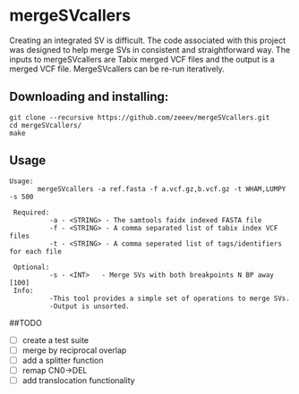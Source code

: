 # mergeSVcallers
Creating an integrated SV is difficult.  The code associated with this project was designed to help merge SVs in consistent and straightforward way.  The inputs to mergeSVcallers are Tabix merged VCF files and the output is a merged VCF file.  MergeSVcallers can be re-run iteratively. 

## Downloading and installing:
```
git clone --recursive https://github.com/zeeev/mergeSVcallers.git
cd mergeSVcallers/
make
```

## Usage

```
Usage:
       mergeSVcallers -a ref.fasta -f a.vcf.gz,b.vcf.gz -t WHAM,LUMPY -s 500

 Required:
          -a - <STRING> - The samtools faidx indexed FASTA file
          -f - <STRING> - A comma separated list of tabix index VCF files
          -t - <STRING> - A comma seperated list of tags/identifiers for each file

 Optional:
          -s - <INT>   - Merge SVs with both breakpoints N BP away [100]
 Info:
          -This tool provides a simple set of operations to merge SVs.
          -Output is unsorted.
```
##TODO
- [ ] create a test suite
- [ ] merge by reciprocal overlap
- [ ] add a splitter function
- [ ] remap CN0->DEL
- [ ] add translocation functionality 
